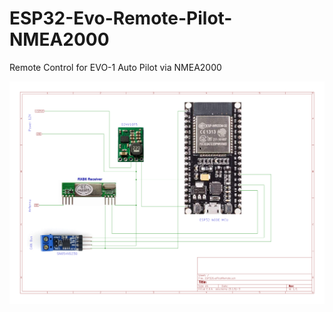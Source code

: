 # ESP32-Evo-Remote-Pilot-NMEA2000
Remote Control for EVO-1 Auto Pilot via NMEA2000

![Schematics](https://github.com/AK-Homberger/ESP32-Evo-Remote-Pilot-NMEA2000/blob/master/ESP32EvoPilotSchematics.png)
